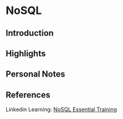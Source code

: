# NoSQL

## Introduction


## Highlights


## Personal Notes


## References

Linkedin Learning: [NoSQL Essential Training](https://www.linkedin.com/learning/nosql-essential-training/get-to-know-nosql)